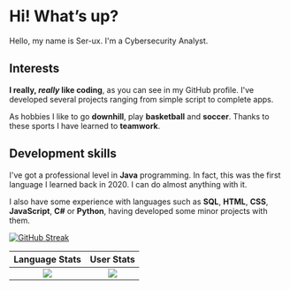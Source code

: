 # Hi! What’s up?

Hello, my name is Ser-ux. I'm a Cybersecurity Analyst.

## Interests

**I really, _really_ like coding**, as you can see in my GitHub profile. I've developed several projects ranging from simple script to complete apps.

As hobbies I like to go **downhill**, play **basketball** and **soccer**. Thanks to these sports I have learned to **teamwork**.

## Development skills

I've got a professional level in **Java** programming. In fact, this was the first language I learned back in 2020. I can do almost anything with it.

I also have some experience with languages such as **SQL**, **HTML**, **CSS**, **JavaScript**, **C#** or **Python**, having developed some minor projects with them.

[![GitHub Streak](https://github-readme-streak-stats.herokuapp.com?user=%243R6UX&theme=hacker)](https://git.io/streak-stats)

Language Stats             |  User Stats
:-------------------------:|:-------------------------:
![](https://github-readme-stats.vercel.app/api/top-langs/?username=Serg-ux&langs_count=10&layout=compact&theme=dark&hide_title=true&exclude_repo=DLND,elmctron)  |  ![](https://github-readme-stats.vercel.app/api?username=Serg-ux&count_private=false&show_icons=true&theme=dark&hide_title=false)
